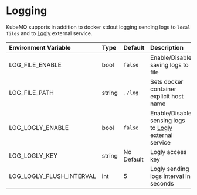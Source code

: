 # Logging

KubeMQ supports in addition to docker stdout logging sending logs to `local files` and to [Logly](https://www.loggly.com/) external service.

| Environment Variable     | Type   | Default    | Description                                                                      |
|:-------------------------|:-------|:-----------|:---------------------------------------------------------------------------------|
| LOG_FILE_ENABLE          | bool   | `false`    | Enable/Disable saving logs to file                                               |
| LOG_FILE_PATH            | string | `./log`    | Sets docker container explicit host name                                      |
| LOG_LOGLY_ENABLE         | bool   | `false`    | Enable/Disable sensing logs to [Logly](https://www.loggly.com/) external service |
| LOG_LOGLY_KEY            | string | No Default | Logly access key                                                                 |
| LOG_LOGLY_FLUSH_INTERVAL | int    | 5          | Logly sending logs interval in seconds                                           |

